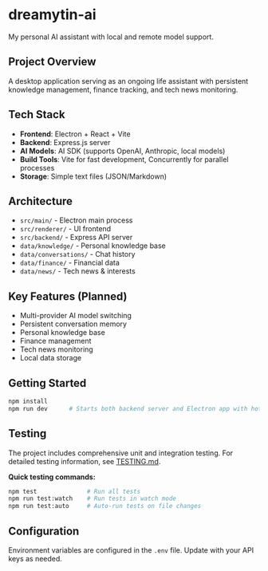 # dreamytin-ai
My personal AI assistant with local and remote model support.

## Project Overview
A desktop application serving as an ongoing life assistant with persistent knowledge management, finance tracking, and tech news monitoring.

## Tech Stack
- **Frontend**: Electron + React + Vite
- **Backend**: Express.js server
- **AI Models**: AI SDK (supports OpenAI, Anthropic, local models)
- **Build Tools**: Vite for fast development, Concurrently for parallel processes
- **Storage**: Simple text files (JSON/Markdown)

## Architecture
- `src/main/` - Electron main process
- `src/renderer/` - UI frontend
- `src/backend/` - Express API server
- `data/knowledge/` - Personal knowledge base
- `data/conversations/` - Chat history
- `data/finance/` - Financial data
- `data/news/` - Tech news & interests

## Key Features (Planned)
- Multi-provider AI model switching
- Persistent conversation memory
- Personal knowledge base
- Finance management
- Tech news monitoring
- Local data storage

## Getting Started
```bash
npm install
npm run dev      # Starts both backend server and Electron app with hot reloading
```

## Testing
The project includes comprehensive unit and integration testing. For detailed testing information, see [TESTING.md](./TESTING.md).

**Quick testing commands:**
```bash
npm test              # Run all tests
npm run test:watch    # Run tests in watch mode
npm run test:auto     # Auto-run tests on file changes
```

## Configuration
Environment variables are configured in the `.env` file. Update with your API keys as needed.
